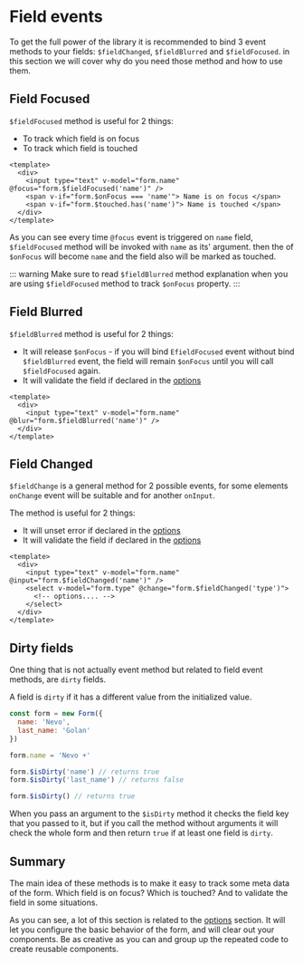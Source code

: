 # Field events

To get the full power of the library it is recommended to bind 3 event methods to your fields:
`$fieldChanged`, `$fieldBlurred` and `$fieldFocused`.
in this section we will cover why do you need those method and how to use them.

## Field Focused

`$fieldFocused` method is useful for 2 things:

- To track which field is on focus
- To track which field is touched

```vue
<template>
  <div>
    <input type="text" v-model="form.name" @focus="form.$fieldFocused('name')" />
    <span v-if="form.$onFocus === 'name'"> Name is on focus </span>
    <span v-if="form.$touched.has('name')"> Name is touched </span>
  </div>
</template>
```

As you can see every time `@focus` event is triggered on `name` field, `$fieldFocused` method will be invoked with `name` as its' argument.
then the of `$onFocus` will become `name` and the field also will be marked as touched.

::: warning
Make sure to read `$fieldBlurred` method explanation when you are using `$fieldFocused` method to track `$onFocus` property.
:::

## Field Blurred

`$fieldBlurred` method is useful for 2 things:

- It will release `$onFocus` -  if you will bind `EfieldFocused` event without bind `$fieldBlurred` event,
  the field will remain `$onFocus` until you will call `$fieldFocused` again.
- It will validate the field if declared in the [options](/guide/options)

```vue
<template>
  <div>
    <input type="text" v-model="form.name" @blur="form.$fieldBlurred('name')" />
  </div>
</template>
```

## Field Changed

`$fieldChange` is a general method for 2 possible events, 
for some elements `onChange` event will be suitable and for another `onInput`.

The method is useful for 2 things:

- It will unset error if declared in the [options](/guide/optios)
- It will validate the field if declared in the [options](/guide/options)

```vue
<template>
  <div>
    <input type="text" v-model="form.name" @input="form.$fieldChanged('name')" />
    <select v-model="form.type" @change="form.$fieldChanged('type')">
      <!-- options.... -->
    </select>
  </div>
</template>
```

## Dirty fields

One thing that is not actually event method but related to field event methods, are `dirty` fields.

A field is `dirty` if it has a different value from the initialized value.

```js
const form = new Form({
  name: 'Nevo',
  last_name: 'Golan'
})

form.name = 'Nevo +'

form.$isDirty('name') // returns true
form.$isDirty('last_name') // returns false

form.$isDirty() // returns true
```

When you pass an argument to the `$isDirty` method it checks the field key that you passed to it, but if you call the 
method without arguments it will check the whole form and then return `true` if at least one field is `dirty`.



## Summary

The main idea of these methods is to make it easy to track some meta data of the form. Which field is on focus? Which is touched? And to validate
the field in some situations.

As you can see, a lot of this section is related to the [options](/guide/options) section. 
It will let you configure the basic behavior of the form, and will clear out your components. Be as creative as you can
and group up the repeated code to create reusable components.
